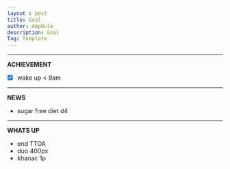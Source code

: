 ```yaml
---
layout : post
title: Goal
author: Amp0ule
description: Goal
Tag: Template
---
```


*****
**ACHIEVEMENT**

- [x] wake up < 9am


*****
**NEWS**

- sugar free diet d4

*****
**WHATS UP**

- end TTOA
- duo 400px
- khanac 1p



